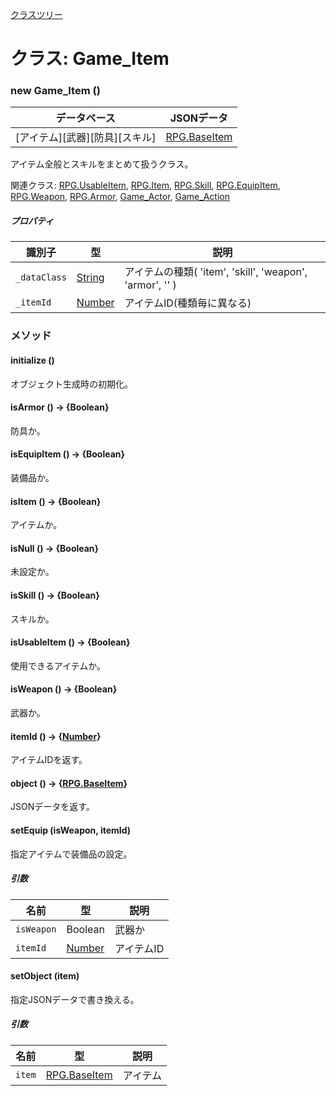 [クラスツリー](index.md)

# クラス: Game_Item

### new Game_Item ()

| データベース| JSONデータ |
| --- | --- |
| [アイテム][武器][防具][スキル] | [RPG.BaseItem](RPG.BaseItem.md)  |

アイテム全般とスキルをまとめて扱うクラス。


関連クラス: [RPG.UsableItem](RPG.UsableItem.md), [RPG.Item](RPG.Item.md), [RPG.Skill](RPG.Skill.md), [RPG.EquipItem](RPG.EquipItem.md), [RPG.Weapon](RPG.Weapon.md), [RPG.Armor](RPG.Armor.md), [Game_Actor](Game_Actor.md), [Game_Action](Game_Action.md)

##### プロパティ

| 識別子 | 型 | 説明 |
| --- | --- | --- |
| `_dataClass` | [String](String.md) | アイテムの種類( 'item', 'skill', 'weapon', 'armor', '' ) |
| `_itemId` | [Number](Number.md) | アイテムID(種類毎に異なる) |


### メソッド

#### initialize ()
 オブジェクト生成時の初期化。


#### isArmor () → {Boolean}
防具か。


#### isEquipItem () → {Boolean}
装備品か。


#### isItem () → {Boolean}
アイテムか。


#### isNull () → {Boolean}
未設定か。


#### isSkill () → {Boolean}
スキルか。


#### isUsableItem () → {Boolean}
使用できるアイテムか。


#### isWeapon () → {Boolean}
武器か。


#### itemId () → {[Number](Number.md)}
アイテムIDを返す。


#### object () → {[RPG.BaseItem](RPG.BaseItem.md)}
JSONデータを返す。


#### setEquip (isWeapon, itemId)
指定アイテムで装備品の設定。

##### 引数

| 名前 | 型 | 説明 |
| --- | --- | --- |
| `isWeapon` | Boolean | 武器か |
| `itemId` | [Number](Number.md) | アイテムID |


#### setObject (item)
指定JSONデータで書き換える。

##### 引数

| 名前 | 型 | 説明 |
| --- | --- | --- |
| `item` | [RPG.BaseItem](RPG.BaseItem.md) | アイテム |


